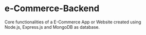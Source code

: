 # e-Commerce-Backend
Core functionalities of a E-Commerce App or Website created using Node.js, Express.js and MongoDB as database.
